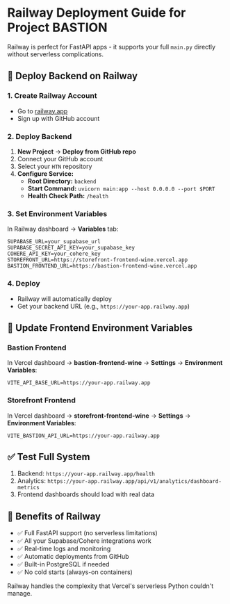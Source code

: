 # Railway Deployment Guide for Project BASTION

Railway is perfect for FastAPI apps - it supports your full `main.py` directly without serverless complications.

## 🚂 Deploy Backend on Railway

### 1. Create Railway Account
- Go to [railway.app](https://railway.app)
- Sign up with GitHub account

### 2. Deploy Backend
1. **New Project** → **Deploy from GitHub repo**
2. Connect your GitHub account
3. Select your `HTN` repository
4. **Configure Service:**
   - **Root Directory:** `backend`
   - **Start Command:** `uvicorn main:app --host 0.0.0.0 --port $PORT`
   - **Health Check Path:** `/health`

### 3. Set Environment Variables
In Railway dashboard → **Variables** tab:
```
SUPABASE_URL=your_supabase_url
SUPABASE_SECRET_API_KEY=your_supabase_key
COHERE_API_KEY=your_cohere_key
STOREFRONT_URL=https://storefront-frontend-wine.vercel.app
BASTION_FRONTEND_URL=https://bastion-frontend-wine.vercel.app
```

### 4. Deploy
- Railway will automatically deploy
- Get your backend URL (e.g., `https://your-app.railway.app`)

## 🔄 Update Frontend Environment Variables

### Bastion Frontend
In Vercel dashboard → **bastion-frontend-wine** → **Settings** → **Environment Variables**:
```
VITE_API_BASE_URL=https://your-app.railway.app
```

### Storefront Frontend  
In Vercel dashboard → **storefront-frontend-wine** → **Settings** → **Environment Variables**:
```
VITE_BASTION_API_URL=https://your-app.railway.app
```

## ✅ Test Full System
1. Backend: `https://your-app.railway.app/health`
2. Analytics: `https://your-app.railway.app/api/v1/analytics/dashboard-metrics`
3. Frontend dashboards should load with real data

## 🎯 Benefits of Railway
- ✅ Full FastAPI support (no serverless limitations)
- ✅ All your Supabase/Cohere integrations work
- ✅ Real-time logs and monitoring
- ✅ Automatic deployments from GitHub
- ✅ Built-in PostgreSQL if needed
- ✅ No cold starts (always-on containers)

Railway handles the complexity that Vercel's serverless Python couldn't manage.
